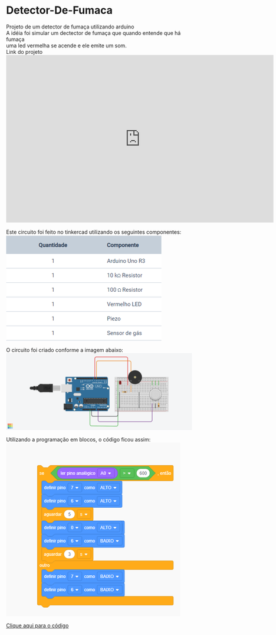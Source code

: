 # Detector-De-Fumaca
Projeto de um detector de fumaça utilizando arduino<br>
A idéia foi simular um dectector de fumaça que quando entende que há fumaça<br>
uma led vermelha se acende e ele emite um som.<br>
Link do projeto<iframe width="725" height="453" src="https://www.tinkercad.com/embed/by9YELjhWfI" frameborder="0" marginwidth="0" marginheight="0" scrolling="no"></iframe> <br>

Este circuito foi feito no tinkercad utilizando os seguintes componentes:<br>
<img src="img/DetectorDeFumacaComponentes.png"><br>

O circuito foi criado conforme a imagem abaixo:
<img src="img/Detector de Fumaca.png"><br>


Utilizando a programação em blocos, o código ficou assim:<br>
<img src="img/DetectorDeFumacaBloco.png"><br>

<a href="DetectorDeFumaca.ino">Clique aqui para o código</a>
